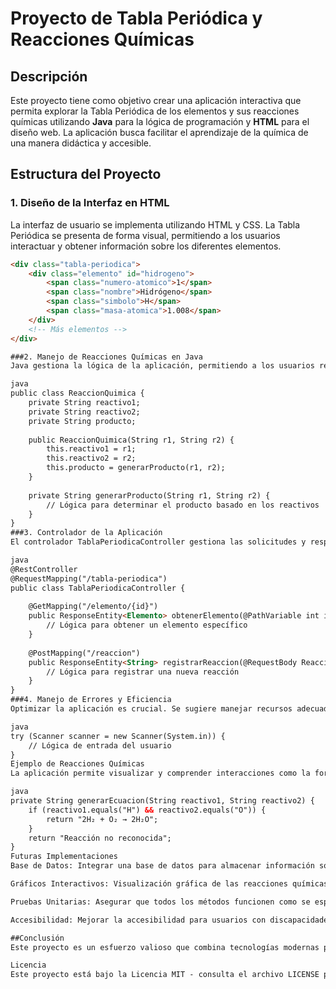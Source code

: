 # Proyecto de Tabla Periódica y Reacciones Químicas

## Descripción

Este proyecto tiene como objetivo crear una aplicación interactiva que permita explorar la Tabla Periódica de los elementos y sus reacciones químicas utilizando **Java** para la lógica de programación y **HTML** para el diseño web. La aplicación busca facilitar el aprendizaje de la química de una manera didáctica y accesible.

## Estructura del Proyecto

### 1. Diseño de la Interfaz en HTML

La interfaz de usuario se implementa utilizando HTML y CSS. La Tabla Periódica se presenta de forma visual, permitiendo a los usuarios interactuar y obtener información sobre los diferentes elementos.

```html
<div class="tabla-periodica">
    <div class="elemento" id="hidrogeno">
        <span class="numero-atomico">1</span>
        <span class="nombre">Hidrógeno</span>
        <span class="simbolo">H</span>
        <span class="masa-atomica">1.008</span>
    </div>
    <!-- Más elementos -->
</div>

###2. Manejo de Reacciones Químicas en Java
Java gestiona la lógica de la aplicación, permitiendo a los usuarios realizar interacciones sobre diferentes tipos de reacciones químicas.

java
public class ReaccionQuimica {
    private String reactivo1;
    private String reactivo2;
    private String producto;
    
    public ReaccionQuimica(String r1, String r2) {
        this.reactivo1 = r1;
        this.reactivo2 = r2;
        this.producto = generarProducto(r1, r2);
    }
    
    private String generarProducto(String r1, String r2) {
        // Lógica para determinar el producto basado en los reactivos
    }
}
###3. Controlador de la Aplicación
El controlador TablaPeriodicaController gestiona las solicitudes y respuestas en la aplicación utilizando Spring.

java
@RestController
@RequestMapping("/tabla-periodica")
public class TablaPeriodicaController {
    
    @GetMapping("/elemento/{id}")
    public ResponseEntity<Elemento> obtenerElemento(@PathVariable int id) {
        // Lógica para obtener un elemento específico
    }
    
    @PostMapping("/reaccion")
    public ResponseEntity<String> registrarReaccion(@RequestBody ReaccionRequest request) {
        // Lógica para registrar una nueva reacción
    }
}
###4. Manejo de Errores y Eficiencia
Optimizar la aplicación es crucial. Se sugiere manejar recursos adecuadamente y utilizar prácticas como cerrar recursos no utilizados para evitar fugas de memoria:

java
try (Scanner scanner = new Scanner(System.in)) {
    // Lógica de entrada del usuario
}
Ejemplo de Reacciones Químicas
La aplicación permite visualizar y comprender interacciones como la formación del agua a partir de hidrógeno y oxígeno:

java
private String generarEcuacion(String reactivo1, String reactivo2) {
    if (reactivo1.equals("H") && reactivo2.equals("O")) {
        return "2H₂ + O₂ → 2H₂O";
    }
    return "Reacción no reconocida";
}
Futuras Implementaciones
Base de Datos: Integrar una base de datos para almacenar información sobre elementos y reacciones.

Gráficos Interactivos: Visualización gráfica de las reacciones químicas.

Pruebas Unitarias: Asegurar que todos los métodos funcionen como se espera.

Accesibilidad: Mejorar la accesibilidad para usuarios con discapacidades.

##Conclusión
Este proyecto es un esfuerzo valioso que combina tecnologías modernas para ofrecer una experiencia educativa en química. Se espera que futuros desarrollos en la aplicación la hagan aún más accesible y atractiva para todos.

Licencia
Este proyecto está bajo la Licencia MIT - consulta el archivo LICENSE para más detalles.